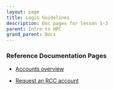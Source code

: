 ```yaml
---
layout: page
title: Login Guidelines
description: Doc pages for lesson 1-3
parent: Intro to HPC
grand_parent: Docs
---
```


### Reference Documentation Pages

- <a href="https://its.fsu.edu/research/rcc-user-accounts">Accounts overview</a>

- <a href="https://acct.rcc.fsu.edu/manage/login">Request an RCC account</a>
